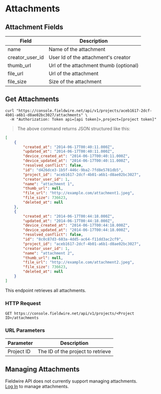 # Attachments

## Attachment Fields

Field | Description
--------- | -----------
name | Name of the attachment
creator_user_id | User Id of the attachment's creator
thumb_url | Url of the attachment thumb (optional)
file_url | Url of the attachment
file_size | Size of the attachment

## Get Attachments

```shell
curl "https://console.fieldwire.net/api/v1/projects/aceb1617-2dcf-4b01-a6b1-d8ae02bc3027/attachments" \
  -H "Authorization: Token api=[api token]>,project=[project token]"
```

> The above command returns JSON structured like this:

```json
[
    {
        "created_at": "2014-06-17T00:40:11.000Z",
        "updated_at": "2014-06-17T00:40:11.000Z",
        "device_created_at": "2014-06-17T00:40:11.000Z",
        "device_updated_at": "2014-06-17T00:40:11.000Z",
        "resolved_conflict": false,
        "id": "d426dce3-1b5f-446c-9ba2-7fd8e5781db5",
        "project_id": "aceb1617-2dcf-4b01-a6b1-d8ae02bc3027",
        "creator_user_id": 1,
        "name": "attachment 1",
        "thumb_url": null,
        "file_url": "http://example.com/attachment1.jpeg",
        "file_size": 736623,
        "deleted_at": null
    },
    {
        "created_at": "2014-06-17T00:44:18.000Z",
        "updated_at": "2014-06-17T00:44:18.000Z",
        "device_created_at": "2014-06-17T00:44:18.000Z",
        "device_updated_at": "2014-06-17T00:44:18.000Z",
        "resolved_conflict": false,
        "id": "8c0c87d3-603a-4dd5-ac64-f11dd3ac2cf9",
        "project_id": "aceb1617-2dcf-4b01-a6b1-d8ae02bc3027",
        "creator_user_id": 1,
        "name": "attachment 2",
        "thumb_url": null,
        "file_url": "http://example.com/attachment2.jpeg",
        "file_size": 736623,
        "deleted_at": null
    }
]
```

This endpoint retrieves all attachments.

### HTTP Request

`GET https://console.fieldwire.net/api/v1/projects/<Project ID>/attachments`

### URL Parameters

Parameter | Description
--------- | -----------
Project ID | The ID of the project to retrieve

## Managing Attachments

<aside class="warning">
    Fieldwire API does not currently support managing attachments.
</aside>

<aside class="notice">
    <a href='https://console.fieldwire.net'>Log In</a> to manage attachments.
</aside>
